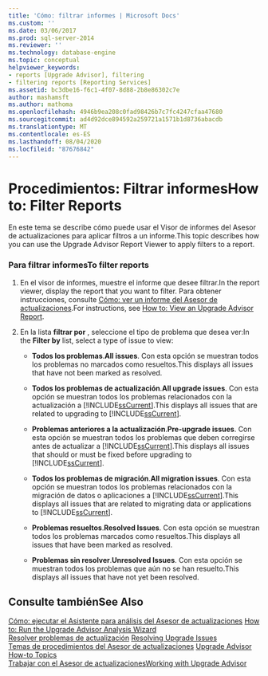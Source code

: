 ```yaml
---
title: 'Cómo: filtrar informes | Microsoft Docs'
ms.custom: ''
ms.date: 03/06/2017
ms.prod: sql-server-2014
ms.reviewer: ''
ms.technology: database-engine
ms.topic: conceptual
helpviewer_keywords:
- reports [Upgrade Advisor], filtering
- filtering reports [Reporting Services]
ms.assetid: bc3dbe16-f6c1-4f07-8d88-2b8e86302c7e
author: mashamsft
ms.author: mathoma
ms.openlocfilehash: 4946b9ea208c0fad98426b7c7fc4247cfaa47680
ms.sourcegitcommit: ad4d92dce894592a259721a1571b1d8736abacdb
ms.translationtype: MT
ms.contentlocale: es-ES
ms.lasthandoff: 08/04/2020
ms.locfileid: "87676842"
---
```

# <a name="how-to-filter-reports"></a><span data-ttu-id="5f90f-102">Procedimientos: Filtrar informes</span><span class="sxs-lookup"><span data-stu-id="5f90f-102">How to: Filter Reports</span></span>
  <span data-ttu-id="5f90f-103">En este tema se describe cómo puede usar el Visor de informes del Asesor de actualizaciones para aplicar filtros a un informe.</span><span class="sxs-lookup"><span data-stu-id="5f90f-103">This topic describes how you can use the Upgrade Advisor Report Viewer to apply filters to a report.</span></span>  
  
### <a name="to-filter-reports"></a><span data-ttu-id="5f90f-104">Para filtrar informes</span><span class="sxs-lookup"><span data-stu-id="5f90f-104">To filter reports</span></span>  
  
1.  <span data-ttu-id="5f90f-105">En el visor de informes, muestre el informe que desee filtrar.</span><span class="sxs-lookup"><span data-stu-id="5f90f-105">In the report viewer, display the report that you want to filter.</span></span> <span data-ttu-id="5f90f-106">Para obtener instrucciones, consulte [Cómo: ver un informe del Asesor de actualizaciones](../../../2014/sql-server/install/how-to-view-an-upgrade-advisor-report.md).</span><span class="sxs-lookup"><span data-stu-id="5f90f-106">For instructions, see [How to: View an Upgrade Advisor Report](../../../2014/sql-server/install/how-to-view-an-upgrade-advisor-report.md).</span></span>  
  
2.  <span data-ttu-id="5f90f-107">En la lista **filtrar por** , seleccione el tipo de problema que desea ver:</span><span class="sxs-lookup"><span data-stu-id="5f90f-107">In the **Filter by** list, select a type of issue to view:</span></span>  
  
    -   <span data-ttu-id="5f90f-108">**Todos los problemas**.</span><span class="sxs-lookup"><span data-stu-id="5f90f-108">**All issues**.</span></span> <span data-ttu-id="5f90f-109">Con esta opción se muestran todos los problemas no marcados como resueltos.</span><span class="sxs-lookup"><span data-stu-id="5f90f-109">This displays all issues that have not been marked as resolved.</span></span>  
  
    -   <span data-ttu-id="5f90f-110">**Todos los problemas de actualización**.</span><span class="sxs-lookup"><span data-stu-id="5f90f-110">**All upgrade issues**.</span></span> <span data-ttu-id="5f90f-111">Con esta opción se muestran todos los problemas relacionados con la actualización a [!INCLUDE[ssCurrent](../../includes/sscurrent-md.md)].</span><span class="sxs-lookup"><span data-stu-id="5f90f-111">This displays all issues that are related to upgrading to [!INCLUDE[ssCurrent](../../includes/sscurrent-md.md)].</span></span>  
  
    -   <span data-ttu-id="5f90f-112">**Problemas anteriores a la actualización**.</span><span class="sxs-lookup"><span data-stu-id="5f90f-112">**Pre-upgrade issues**.</span></span> <span data-ttu-id="5f90f-113">Con esta opción se muestran todos los problemas que deben corregirse antes de actualizar a [!INCLUDE[ssCurrent](../../includes/sscurrent-md.md)].</span><span class="sxs-lookup"><span data-stu-id="5f90f-113">This displays all issues that should or must be fixed before upgrading to [!INCLUDE[ssCurrent](../../includes/sscurrent-md.md)].</span></span>  
  
    -   <span data-ttu-id="5f90f-114">**Todos los problemas de migración**.</span><span class="sxs-lookup"><span data-stu-id="5f90f-114">**All migration issues**.</span></span> <span data-ttu-id="5f90f-115">Con esta opción se muestran todos los problemas relacionados con la migración de datos o aplicaciones a [!INCLUDE[ssCurrent](../../includes/sscurrent-md.md)].</span><span class="sxs-lookup"><span data-stu-id="5f90f-115">This displays all issues that are related to migrating data or applications to [!INCLUDE[ssCurrent](../../includes/sscurrent-md.md)].</span></span>  
  
    -   <span data-ttu-id="5f90f-116">**Problemas resueltos**.</span><span class="sxs-lookup"><span data-stu-id="5f90f-116">**Resolved Issues**.</span></span> <span data-ttu-id="5f90f-117">Con esta opción se muestran todos los problemas marcados como resueltos.</span><span class="sxs-lookup"><span data-stu-id="5f90f-117">This displays all issues that have been marked as resolved.</span></span>  
  
    -   <span data-ttu-id="5f90f-118">**Problemas sin resolver**.</span><span class="sxs-lookup"><span data-stu-id="5f90f-118">**Unresolved Issues**.</span></span> <span data-ttu-id="5f90f-119">Con esta opción se muestran todos los problemas que aún no se han resuelto.</span><span class="sxs-lookup"><span data-stu-id="5f90f-119">This displays all issues that have not yet been resolved.</span></span>  
  
## <a name="see-also"></a><span data-ttu-id="5f90f-120">Consulte también</span><span class="sxs-lookup"><span data-stu-id="5f90f-120">See Also</span></span>  
 <span data-ttu-id="5f90f-121">[Cómo: ejecutar el Asistente para análisis del Asesor de actualizaciones](../../../2014/sql-server/install/how-to-run-the-upgrade-advisor-analysis-wizard.md) </span><span class="sxs-lookup"><span data-stu-id="5f90f-121">[How to: Run the Upgrade Advisor Analysis Wizard](../../../2014/sql-server/install/how-to-run-the-upgrade-advisor-analysis-wizard.md) </span></span>  
 <span data-ttu-id="5f90f-122">[Resolver problemas de actualización](../../../2014/sql-server/install/resolving-upgrade-issues.md) </span><span class="sxs-lookup"><span data-stu-id="5f90f-122">[Resolving Upgrade Issues](../../../2014/sql-server/install/resolving-upgrade-issues.md) </span></span>  
 <span data-ttu-id="5f90f-123">[Temas de procedimientos del Asesor de actualizaciones](../../../2014/sql-server/install/upgrade-advisor-how-to-topics.md) </span><span class="sxs-lookup"><span data-stu-id="5f90f-123">[Upgrade Advisor How-to Topics](../../../2014/sql-server/install/upgrade-advisor-how-to-topics.md) </span></span>  
 [<span data-ttu-id="5f90f-124">Trabajar con el Asesor de actualizaciones</span><span class="sxs-lookup"><span data-stu-id="5f90f-124">Working with Upgrade Advisor</span></span>](../../../2014/sql-server/install/working-with-upgrade-advisor.md)  
  
  
